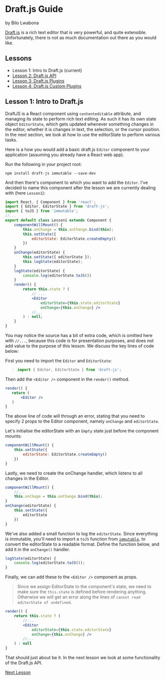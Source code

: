 # Draft.js Guide
by Bilo Lwabona

[Draft.js](https://draftjs.org/) is a rich text editor that is very powerful, and quite extensible. Unfortunately, there is not as much documentation out there as you would like.

## Lessons

- Lesson 1: Intro to Draft.js (current)
- [Lesson 2: Draft.js API](https://github.com/bilo-io/draft-js-guide/tree/master/src/app/pages/lesson2)
- [Lesson 3: Draft.js Plugins](https://github.com/bilo-io/draft-js-guide/tree/master/src/app/pages/lesson3)
- [Lesson 4: Draft.js Custom Plugins](https://github.com/bilo-io/draft-js-guide/tree/master/src/app/pages/lesson4)

## Lesson 1: Intro to Draft.js

DraftJS is a React component using `contenteditable` attribute, and managing its state to perform rich text editing. As such it has its own state object `EditorState`, which gets updated whenever something changes in the editor, whether it is changes in text, the selection, or the cursor position. In the next section, we look at how to use the editorState to perform various tasks.

Here is a how you would add a basic draft.js `Editor` component to your application (assuming you already have a React web app).

Run the following in your project root:
```
npm install draft-js immutable --save-dev
```

And then there's component to which you want to add the `Editor`. I've decided to name this component after the lesson we are currently dealing with (here `Lesson1`):

```jsx
import React, { Component } from 'react';
import { Editor, EditorState } from 'draft-js';
import { toJS } from 'immutable';
//...
export default class Lesson1 extends Component {
    componentWillMount() {
        this.onChange = this.onChange.bind(this);
        this.setState({
            editorState: EditorState.createEmpty()
        })
    }
    onChange(editorState) {
        this.setState({ editorState });
        this.logState(editorState);
    }
    logState(editorState) {
        console.log(editorState.toJS())
    }
    render() {
        return this.state ? (
            // ...
            <Editor
                editorState={this.state.editorState}
                onChange={this.onChange} />
            //...
        ) : null;
    }
}
```

You may notice the source has a bit of extra code, which is omitted here with `//...`, because this code is for presentation purposes, and does not add value to the purpose of this lesson. We discuss the key lines of code below:

First you need to import the `Editor` and `EditorState`:
>
>```jsx
>import { Editor, EditorState } from 'draft-js';
>```

Then add the `<Editor />` component in the `render()` method.

```jsx
render() {
   return (
       <Editor />
   )
}
```

The above line of code will through an error, stating that you need to specify 2 props to the Editor component, namely `onChange` and `editorState`.

Let's initialise the editorState with an `Empty` state just before the component mounts:

```jsx
componentWillMount() {
    this.setState({
        editorState: EditorState.createEmpty()
    })
}
```

Lastly, we need to create the onChange handler, which listens to all changes in the Editor.

```jsx
componentWillMount() {
    //...
    this.onChage = this.onChange.bind(this);
}
onChange(editorState) {
    this.setState({
        editorState
    })
}
```

We've also added a small function to log the `editorState`. Since everything is immutable, you'll need to import a `toJS` function from [`immutable`](https://www.npmjs.com/package/immutable), to convert the editorState to a readable format.
Define the function below, and add it in the `onChange()` handler.

```jsx
logState(editorState) {
    console.log(editorState.toJS());
}
```

Finally, we can add these to the `<Editor />` component as props.
>Since we assign EditorState to the component's state, we need to make sure the `this.state` is defined before rendering anything. Otherwise we will get an error along the lines of `cannot read editorState of undefined`.

```jsx
render() {
    return this.state ? (
        //...
        <Editor
            editorState={this.state.editorState}
            onChange={this.onChange} /> 
        //...
    ) : null
}
```

That should just about be it. In the next lesson we look at some functionality of the Draft.js API.

[Next Lesson](https://github.com/bilo-io/draft-js-guide/tree/master/src/app/pages/lesson2)